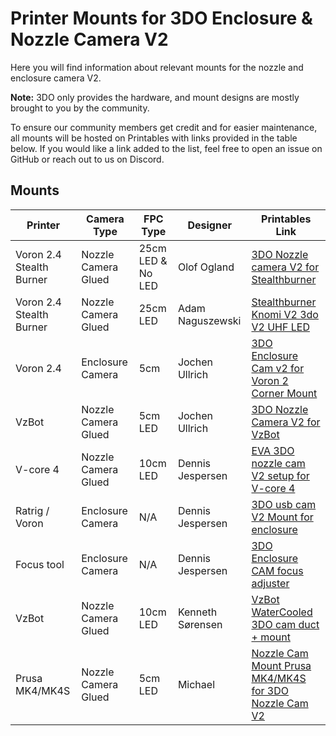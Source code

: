 # Printer Mounts for 3DO Enclosure & Nozzle Camera V2

Here you will find information about relevant mounts for the nozzle and enclosure camera V2. 

**Note:** 3DO only provides the hardware, and mount designs are mostly brought to you by the community. 

To ensure our community members get credit and for easier maintenance, all mounts will be hosted on Printables with links provided in the table below. If you would like a link added to the list, feel free to open an issue on GitHub or reach out to us on Discord.

## Mounts

| Printer                  | Camera Type         | FPC Type           | Designer     | Printables Link                                                                                  |
|--------------------------|---------------------|--------------------|--------------|--------------------------------------------------------------------------------------------------|
| Voron 2.4 Stealth Burner | Nozzle Camera Glued | 25cm LED & No LED  | Olof Ogland  | [3DO Nozzle camera V2 for Stealthburner](https://www.printables.com/model/911230-3do-nozzle-camera-for-stealthburner) |
| Voron 2.4 Stealth Burner | Nozzle Camera Glued | 25cm LED  | Adam Naguszewski  | [Stealthburner Knomi V2 3do V2 UHF LED](https://makerworld.com/en/models/650758#profileId-577381) |
| Voron 2.4 | Enclosure Camera | 5cm | Jochen Ullrich | [3DO Enclosure Cam v2 for Voron 2 Corner Mount](https://www.printables.com/model/961720-3do-enclosure-cam-v2-for-voron-2-corner-mount) |
| VzBot | Nozzle Camera Glued | 5cm LED | Jochen Ullrich | [3DO Nozzle Camera V2 for VzBot](https://www.printables.com/model/915664-3do-nozzle-camera-v2-for-vzbot) |
| V-core 4 | Nozzle Camera Glued | 10cm LED | Dennis Jespersen| [EVA 3DO nozzle cam V2 setup for V-core 4](https://www.printables.com/model/922752-eva-3do-nozzle-cam-setup-v2-for-v-core-4) |
| Ratrig / Voron | Enclosure Camera | N/A | Dennis Jespersen| [3DO usb cam V2 Mount for enclosure](https://www.printables.com/model/917664-3do-usb-cam-v2-mount-for-enclosure) |
| Focus tool | Enclosure Camera | N/A | Dennis Jespersen| [3DO Enclosure CAM focus adjuster](https://www.printables.com/model/945044-3do-enclosure-cam-focus-adjuster) |
| VzBot | Nozzle Camera Glued | 10cm LED | Kenneth Sørensen| [VzBot WaterCooled 3DO cam duct + mount](https://www.printables.com/model/923972-vzbot-watercooled-3do-cam-duct-mount) |
| Prusa MK4/MK4S | Nozzle Camera Glued | 5cm LED | Michael | [Nozzle Cam Mount Prusa MK4/MK4S for 3DO Nozzle Cam V2](https://www.printables.com/model/1077259-nozzle-cam-mount-prusa-mk4mk4s-for-3do-nozzle-cam) |